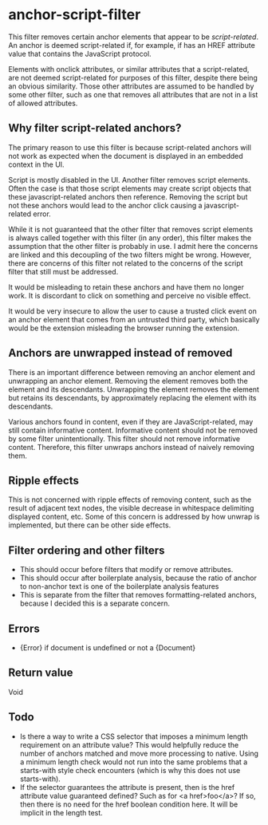 # anchor-script-filter
This filter removes certain anchor elements that appear to be *script-related*. An anchor is deemed script-related if, for example, if has an HREF attribute value that contains the JavaScript protocol.

Elements with onclick attributes, or similar attributes that a script-related, are not deemed script-related for purposes of this filter, despite there being an obvious similarity. Those other attributes are assumed to be handled by some other filter, such as one that removes all attributes that are not in a list of allowed attributes.

## Why filter script-related anchors?
The primary reason to use this filter is because script-related anchors will not work as expected when the document is displayed in an embedded context in the UI.

Script is mostly disabled in the UI. Another filter removes script elements. Often the case is that those script elements may create script objects that these javascript-related anchors then reference. Removing the script but not these anchors would lead to the anchor click causing a javascript-related error.

While it is not guaranteed that the other filter that removes script elements is always called together with this filter (in any order), this filter makes the assumption that the other filter is probably in use. I admit here the concerns are linked and this decoupling of the two filters might be wrong. However, there are concerns of this filter not related to the concerns of the script filter that still must be addressed.

It would be misleading to retain these anchors and have them no longer work. It is discordant to click on something and perceive no visible effect.

It would be very insecure to allow the user to cause a trusted click event on an anchor element that comes from an untrusted third party, which basically would be the extension misleading the browser running the extension.

## Anchors are unwrapped instead of removed
There is an important difference between removing an anchor element and unwrapping an anchor element. Removing the element removes both the element and its descendants. Unwrapping the element removes the element but retains its descendants, by approximately replacing the element with its descendants.

Various anchors found in content, even if they are JavaScript-related, may still contain informative content. Informative content should not be removed by some filter unintentionally. This filter should not remove informative content. Therefore, this filter unwraps anchors instead of naively removing them.

## Ripple effects
This is not concerned with ripple effects of removing content, such as the result of adjacent text nodes, the visible decrease in whitespace delimiting displayed content, etc. Some of this concern is addressed by how unwrap is implemented, but there can be other side effects.

## Filter ordering and other filters
* This should occur before filters that modify or remove attributes.
* This should occur after boilerplate analysis, because the ratio of anchor to non-anchor text is one of the boilerplate analysis features
* This is separate from the filter that removes formatting-related anchors, because I decided this is a separate concern.

## Errors
* {Error} if document is undefined or not a {Document}

## Return value
Void

## Todo
* Is there a way to write a CSS selector that imposes a minimum length requirement on an attribute value? This would helpfully reduce the number of anchors matched and move more processing to native. Using a minimum length check would not run into the same problems that a starts-with style check encounters (which is why this does not use starts-with).
* If the selector guarantees the attribute is present, then is the href attribute value guaranteed defined? Such as for &lt;a href&gt;foo&lt;/a&gt;? If so, then there is no need for the href boolean condition here. It will be implicit in the length test.
